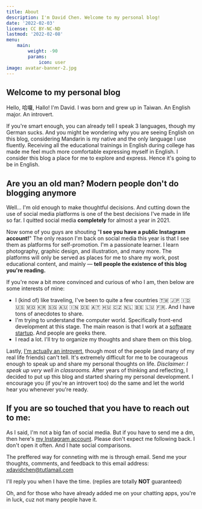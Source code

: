 ```yaml
---
title: About
description: I'm David Chen. Welcome to my personal blog!
date: '2022-02-03'
license: CC BY-NC-ND
lastmod: '2022-02-08'
menu:
    main: 
        weight: -90
        params:
            icon: user
image: avatar-banner-2.jpg
---
```


## Welcome to my personal blog

Hello, 哈囉, Hallo! I'm David. I was born and grew up in Taiwan. An English major. An introvert.

If you're smart enough, you can already tell I speak 3 languages, though my German sucks. And you might be wondering why you are seeing English on this blog, considering Mandarin is my native and the only language I use fluently. Receiving all the educational trainings in English during college has made me feel much more comfortable expressing myself in English. I consider this blog a place for me to explore and express. Hence it's going to be in English.

## Are you an old man? Modern people don't do blogging anymore

Well... I'm old enough to make thoughtful decisions. And cutting down the use of social media platforms is one of the best decisions I've made in life so far. I quitted social media **completely** for almost a year in 2021.

Now some of you guys are shouting "**I see you have a public Instagram account!**" The only reason I'm back on social media this year is that I see them as platforms for self-promotion. I'm a passionate learner. I learn photography, graphic design, and illustration, and many more. The platforms will only be served as places for me to share my work, post educational content, and mainly — **tell people the existence of this blog you're reading.**

If you're now a bit more convinced and curious of who I am, then below are some interests of mine:

- I (kind of) like traveling, I've been to quite a few countries 🇹🇼 🇯🇵 🇮🇩 🇺🇸 🇲🇴 🇰🇷 🇸🇬 🇦🇺 🇮🇳 🇩🇪 🇦🇹 🇭🇺 🇨🇿 🇳🇱 🇧🇪 🇱🇺 🇫🇷. And I have tons of anecdotes to share. 
- I'm trying to understand the computer world. Specifically front-end development at this stage. The main reason is that I work at a [software startup](https://giftpack.ai/). And people are geeks there.
- I read a lot. I'll try to organize my thoughts and share them on this blog.

Lastly, [I'm actually an introvert](https://xdavidchen.com/p/c2c-from-a-consumer-to-a-creator/), though most of the people (and many of my real life friends) can't tell. It's extremely difficult for me to be courageous enough to speak up and share my personal thoughts on life. *Disclaimer: I speak up very well in classrooms.* After years of thinking and reflecting, I decided to put up this blog and started sharing my personal development. I encourage you (if you're an introvert too) do the same and let the world hear you whenever you're ready.

## If you are so touched that you have to reach out to me:

As I said, I'm not a big fan of social media. But if you have to send me a dm, then here's [my Instagram account](https://www.instagram.com/x_david_chen/). Please don't expect me following back. I don't open it often. And I hate social comparisons.

The preffered way for conneting with me is through email. Send me your thoughts, comments, and feedback to this email address: [xdavidchen@tutlamail.com](mailto:davidchen@xdavidchen.com)

I'll reply you when I have the time. (replies are totally **NOT** guaranteed)

Oh, and for those who have already added me on your chatting apps, you're in luck, cuz not many people have it.